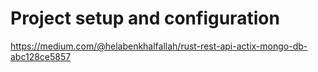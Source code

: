 # Project setup and configuration
https://medium.com/@helabenkhalfallah/rust-rest-api-actix-mongo-db-abc128ce5857

